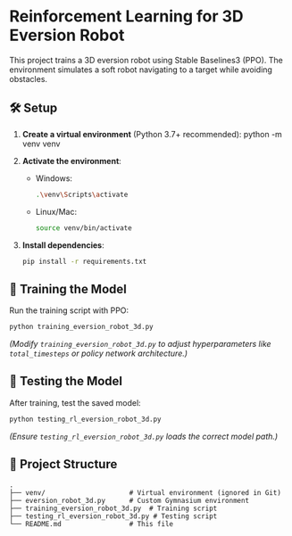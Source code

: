 # Reinforcement Learning for 3D Eversion Robot

This project trains a 3D eversion robot using Stable Baselines3 (PPO). The environment simulates a soft robot navigating to a target while avoiding obstacles.

## 🛠 Setup

1. **Create a virtual environment** (Python 3.7+ recommended):
   python -m venv venv

2. **Activate the environment**:
   - Windows:
     ```bash
     .\venv\Scripts\activate
     ```
   - Linux/Mac:
     ```bash
     source venv/bin/activate
     ```

3. **Install dependencies**:
   ```bash
   pip install -r requirements.txt
   ```

## 🚀 Training the Model

Run the training script with PPO:
```bash
python training_eversion_robot_3d.py
```
*(Modify `training_eversion_robot_3d.py` to adjust hyperparameters like `total_timesteps` or policy network architecture.)*

## 🧪 Testing the Model

After training, test the saved model:
```bash
python testing_rl_eversion_robot_3d.py
```
*(Ensure `testing_rl_eversion_robot_3d.py` loads the correct model path.)*

## 📁 Project Structure
```
.
├── venv/                     # Virtual environment (ignored in Git)
├── eversion_robot_3d.py      # Custom Gymnasium environment
├── training_eversion_robot_3d.py  # Training script
├── testing_rl_eversion_robot_3d.py # Testing script
└── README.md                 # This file
```
